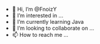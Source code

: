 - 👋 Hi, I’m @FnoizY
- 👀 I’m interested in ...
- 🌱 I’m currently learning Java
- 💞️ I’m looking to collaborate on ...
- 📫 How to reach me ...

<!---
FnoizY/FnoizY is a ✨ special ✨ repository because its `README.md` (this file) appears on your GitHub profile.
You can click the Preview link to take a look at your changes.
--->
